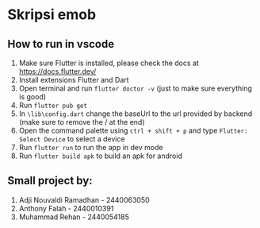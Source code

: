 # Skripsi emob

## How to run in vscode

1. Make sure Flutter is installed, please check the docs at https://docs.flutter.dev/
2. Install extensions Flutter and Dart
3. Open terminal and run `flutter doctor -v` (just to make sure everything is good)
4. Run `flutter pub get`
5. In `\lib\config.dart` change the baseUrl to the url provided by backend (make sure to remove the / at the end)
6. Open the command palette using `ctrl + shift + p` and type `Flutter: Select Device` to select a device 
7. Run `flutter run` to run the app in dev mode
8. Run `flutter build apk` to build an apk for android

## Small project by:

1. Adji Nouvaldi Ramadhan - 2440063050
2. Anthony Falah - 2440010391
3. Muhammad Rehan - 2440054185
